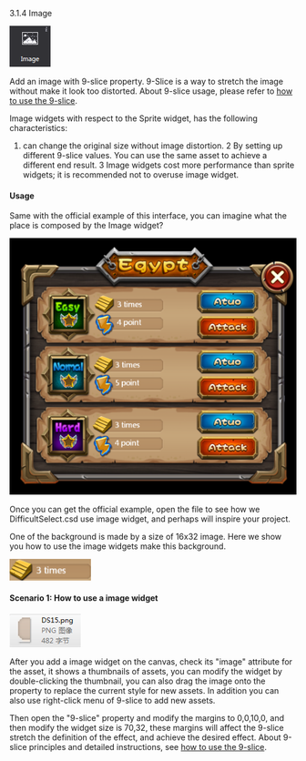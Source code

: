 3.1.4 Image
 
 ![image](res/image072.png)

Add an image with 9-slice property. 9-Slice is a way to stretch the image without make it look too distorted. About 9-slice usage, please refer to [how to use the 9-slice](../../../chapter2/properties/scale-9-slice/en.md).

Image widgets with respect to the Sprite widget, has the following characteristics:
1. can change the original size without image distortion.
2 By setting up different 9-slice values. You can use the same asset to achieve a different end result.
3 Image widgets cost more performance than sprite widgets; it is recommended not to overuse image widget.
 
#### Usage
Same with the official example of this interface, you can imagine what the place is composed by the Image widget?
  
 ![image](res/image070.png)

Once you can get the official example, open the file to see how we DifficultSelect.csd use image widget, and perhaps will inspire your project.
 
One of the background is made by a size of 16x32 image. Here we show you how to use the image widgets make this background.

 ![image](res/image073.png)

#### Scenario 1: How to use a image widget
  
 ![image](res/image074.png)

After you add a image widget on the canvas, check its "image" attribute for the asset, it shows a thumbnails of assets, you can modify the widget by double-clicking the thumbnail, you can also drag the image onto the property to replace the current style for new assets. In addition you can also use right-click menu of 9-slice to add new assets.

Then open the "9-slice" property and modify the margins to 0,0,10,0, and then modify the widget size is 70,32, these margins will affect the 9-slice stretch the definition of the effect, and achieve the desired effect. About 9-slice principles and detailed instructions, see [how to use the 9-slice](../).

